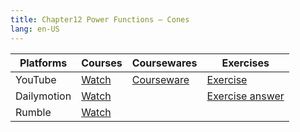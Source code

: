 ```yaml
---
title: Chapter12 Power Functions – Cones    
lang: en-US
---
```


| Platforms   | Courses                                                                                      | Coursewares                                                       | Exercises                                                                           |
|-------------|----------------------------------------------------------------------------------------------|-------------------------------------------------------------------|-------------------------------------------------------------------------------------|
| YouTube     | [Watch](https://www.youtube.com/watch?v=xswEYoH6ybA&list=PLm0MFkgiW1JgKq1kku2WxmrElFbDl7p_s) | [Courseware](../../public/math/Core%20Courses/pdf/Courseware.pdf) | [Exercise](../../public/math/Core%20Courses/pdf/35%20Exercises.pdf)                 |
| Dailymotion | [Watch](https://www.dailymotion.com/video/x9gx65i?playlist=x9h6d2)                           |                                                                   | [Exercise answer](../../public/math/Core%20Courses/pdf/35%20Exercise%20answers.pdf) |
| Rumble      | [Watch](https://rumble.com/v6s95j1-35-chapter12-power-function-and-cone.html)                |                                                                   |

